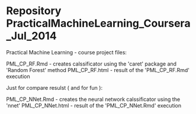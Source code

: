 Repository PracticalMachineLearning_Coursera_Jul_2014
==========================================

Practical Machine Learning - course project files:


PML_CP_RF.Rmd   - creates calssificator using the 'caret' package and 'Random Forest' method
PML_CP_RF.html  - result of the 'PML_CP_RF.Rmd' execution

Just for compare resulst ( and for fun ):

PML_CP_NNet.Rmd  - creates the neural network calssificator using the 'nnet'
PML_CP_NNet.html - result of the 'PML_CP_NNet.Rmd' execution
